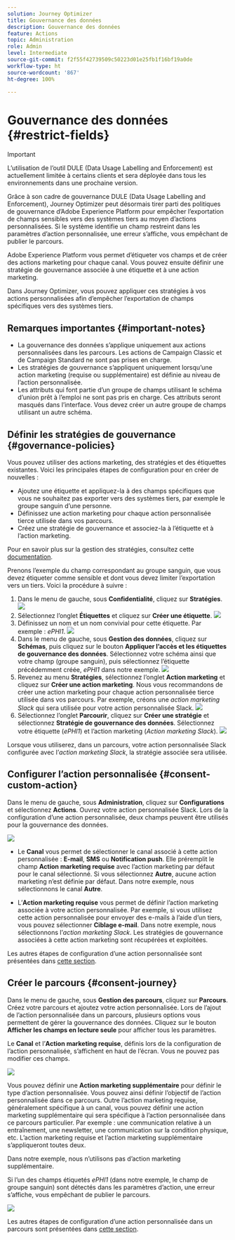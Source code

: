 ```yaml
---
solution: Journey Optimizer
title: Gouvernance des données
description: Gouvernance des données
feature: Actions
topic: Administration
role: Admin
level: Intermediate
source-git-commit: f2f55f42739509c50223d01e25fb1f16bf19a0de
workflow-type: ht
source-wordcount: '867'
ht-degree: 100%

---
```


# Gouvernance des données {#restrict-fields}


>[!IMPORTANT]
>
>L’utilisation de l’outil DULE (Data Usage Labelling and Enforcement) est actuellement limitée à certains clients et sera déployée dans tous les environnements dans une prochaine version.

Grâce à son cadre de gouvernance DULE (Data Usage Labelling and Enforcement), Journey Optimizer peut désormais tirer parti des politiques de gouvernance d’Adobe Experience Platform pour empêcher l’exportation de champs sensibles vers des systèmes tiers au moyen d’actions personnalisées. Si le système identifie un champ restreint dans les paramètres d’action personnalisée, une erreur s’affiche, vous empêchant de publier le parcours.

Adobe Experience Platform vous permet d’étiqueter vos champs et de créer des actions marketing pour chaque canal. Vous pouvez ensuite définir une stratégie de gouvernance associée à une étiquette et à une action marketing.

Dans Journey Optimizer, vous pouvez appliquer ces stratégies à vos actions personnalisées afin d’empêcher l’exportation de champs spécifiques vers des systèmes tiers.

## Remarques importantes {#important-notes}

* La gouvernance des données s’applique uniquement aux actions personnalisées dans les parcours. Les actions de Campaign Classic et de Campaign Standard ne sont pas prises en charge.
* Les stratégies de gouvernance s’appliquent uniquement lorsqu’une action marketing (requise ou supplémentaire) est définie au niveau de l’action personnalisée.
* Les attributs qui font partie d’un groupe de champs utilisant le schéma d’union prêt à l’emploi ne sont pas pris en charge. Ces attributs seront masqués dans l’interface. Vous devez créer un autre groupe de champs utilisant un autre schéma.

## Définir les stratégies de gouvernance {#governance-policies}

Vous pouvez utiliser des actions marketing, des stratégies et des étiquettes existantes. Voici les principales étapes de configuration pour en créer de nouvelles :

* Ajoutez une étiquette et appliquez-la à des champs spécifiques que vous ne souhaitez pas exporter vers des systèmes tiers, par exemple le groupe sanguin d’une personne.
* Définissez une action marketing pour chaque action personnalisée tierce utilisée dans vos parcours.
* Créez une stratégie de gouvernance et associez-la à l’étiquette et à l’action marketing.

Pour en savoir plus sur la gestion des stratégies, consultez cette [documentation](https://experienceleague.adobe.com/docs/experience-platform/data-governance/policies/user-guide.html?lang=fr#consent-policy).

Prenons l’exemple du champ correspondant au groupe sanguin, que vous devez étiqueter comme sensible et dont vous devez limiter l’exportation vers un tiers. Voici la procédure à suivre :

1. Dans le menu de gauche, sous **Confidentialité**, cliquez sur **Stratégies**.
   ![](assets/action-privacy0.png)
1. Sélectionnez l’onglet **Étiquettes** et cliquez sur **Créer une étiquette**.
   ![](assets/action-privacy1.png)
1. Définissez un nom et un nom convivial pour cette étiquette. Par exemple : _ePHI1_.
   ![](assets/action-privacy2.png)
1. Dans le menu de gauche, sous **Gestion des données**, cliquez sur **Schémas**, puis cliquez sur le bouton **Appliquer l’accès et les étiquettes de gouvernance des données**. Sélectionnez votre schéma ainsi que votre champ (groupe sanguin), puis sélectionnez l’étiquette précédemment créée, _ePHI1_ dans notre exemple.
   ![](assets/action-privacy3.png)
1. Revenez au menu **Stratégies**, sélectionnez l’onglet **Action marketing** et cliquez sur **Créer une action marketing**. Nous vous recommandons de créer une action marketing pour chaque action personnalisée tierce utilisée dans vos parcours. Par exemple, créons une _action marketing Slack_ qui sera utilisée pour votre action personnalisée Slack.
   ![](assets/action-privacy4.png)
1. Sélectionnez l’onglet **Parcourir**, cliquez sur **Créer une stratégie** et sélectionnez **Stratégie de gouvernance des données**. Sélectionnez votre étiquette (_ePHI1_) et l’action marketing (_Action marketing Slack_).
   ![](assets/action-privacy5.png)

Lorsque vous utiliserez, dans un parcours, votre action personnalisée Slack configurée avec l’_action marketing Slack_, la stratégie associée sera utilisée.

## Configurer l’action personnalisée {#consent-custom-action}

Dans le menu de gauche, sous **Administration**, cliquez sur **Configurations** et sélectionnez **Actions**. Ouvrez votre action personnalisée Slack. Lors de la configuration d’une action personnalisée, deux champs peuvent être utilisés pour la gouvernance des données.

![](assets/action-privacy6.png)

* Le **Canal** vous permet de sélectionner le canal associé à cette action personnalisée : **E-mail**, **SMS** ou **Notification push**. Elle préremplit le champ **Action marketing requise** avec l’action marketing par défaut pour le canal sélectionné. Si vous sélectionnez **Autre**, aucune action marketing n’est définie par défaut. Dans notre exemple, nous sélectionnons le canal **Autre**.

* L’**Action marketing requise** vous permet de définir l’action marketing associée à votre action personnalisée. Par exemple, si vous utilisez cette action personnalisée pour envoyer des e-mails à l’aide d’un tiers, vous pouvez sélectionner **Ciblage e-mail**. Dans notre exemple, nous sélectionnons l’_action marketing Slack_. Les stratégies de gouvernance associées à cette action marketing sont récupérées et exploitées.

Les autres étapes de configuration d’une action personnalisée sont présentées dans [cette section](../action/about-custom-action-configuration.md#consent-management).

## Créer le parcours {#consent-journey}

Dans le menu de gauche, sous **Gestion des parcours**, cliquez sur **Parcours**. Créez votre parcours et ajoutez votre action personnalisée.  Lors de l’ajout de l’action personnalisée dans un parcours, plusieurs options vous permettent de gérer la gouvernance des données. Cliquez sur le bouton **Afficher les champs en lecture seule** pour afficher tous les paramètres.

Le **Canal** et l’**Action marketing requise**, définis lors de la configuration de l’action personnalisée, s’affichent en haut de l’écran. Vous ne pouvez pas modifier ces champs.

![](assets/action-privacy7.png)

Vous pouvez définir une **Action marketing supplémentaire** pour définir le type d’action personnalisée. Vous pouvez ainsi définir l’objectif de l’action personnalisée dans ce parcours. Outre l’action marketing requise, généralement spécifique à un canal, vous pouvez définir une action marketing supplémentaire qui sera spécifique à l’action personnalisée dans ce parcours particulier. Par exemple : une communication relative à un entraînement, une newsletter, une communication sur la condition physique, etc. L’action marketing requise et l’action marketing supplémentaire s’appliqueront toutes deux.

Dans notre exemple, nous n’utilisons pas d’action marketing supplémentaire.

Si l’un des champs étiquetés _ePHI1_ (dans notre exemple, le champ de groupe sanguin) sont détectés dans les paramètres d’action, une erreur s’affiche, vous empêchant de publier le parcours.

![](assets/action-privacy8.png)

Les autres étapes de configuration d’une action personnalisée dans un parcours sont présentées dans [cette section](../building-journeys/using-custom-actions.md).
